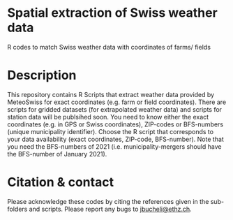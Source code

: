 # Spatial extraction of Swiss weather data
R codes to match Swiss weather data with coordinates of farms/ fields

# Description

This repository contains R Scripts that extract weather data provided by MeteoSwiss for exact coordinates (e.g. farm or field coordinates). 
There are scripts for gridded datasets (for extrapolated weather data) and scripts for station data will be publsihed soon.
You need to know either the exact coordinates (e.g. in GPS or Swiss coordinates), ZIP-codes or BFS-numbers (unique municipality identifier).
Choose the R script that corresponds to your data availability (exact coordinates, ZIP-code, BFS-number). Note that you need the BFS-numbers of 2021 (i.e. municipality-mergers should have the BFS-number of January 2021).

# Citation & contact

Please acknowledge these codes by citing the references given in the sub-folders and scripts.
Please report any bugs to <jbucheli@ethz.ch>. 
